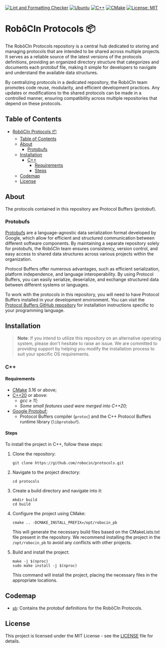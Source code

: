 [![Lint and Formatting Checker](https://github.com/robocin/protocols/actions/workflows/lint-and-formatting-checker.yaml/badge.svg?branch=main)](https://github.com/robocin/protocols/actions/workflows/lint-and-formatting-checker.yaml)
[![Ubuntu](https://img.shields.io/badge/Ubuntu-20.04%2B-orange.svg)](https://ubuntu.com/)
[![C++](https://img.shields.io/badge/C%2B%2B-20%2B-darkblue.svg)](https://en.cppreference.com/w/cpp/20)
[![CMake](https://img.shields.io/badge/CMake-3.16%2B-blue.svg)](https://cmake.org/)
[![License: MIT](https://img.shields.io/badge/License-MIT-yellow.svg)](LICENSE)

# RobôCIn Protocols 📦

The RobôCIn Protocols repository is a central hub dedicated to storing and managing protocols that are intended to be
shared across multiple projects. It serves as a reliable source of the latest versions of the protocols definitions,
providing an organized directory structure that categorizes and documents each protobuf file, making it simple for
developers to navigate and understand the available data structures.

By centralizing protocols in a dedicated repository, the RobôCIn team promotes code reuse, modularity, and efficient
development practices. Any updates or modifications to the shared protocols can be made in a controlled manner, ensuring
compatibility across multiple repositories that depend on these protocols.

## Table of Contents

- [RobôCIn Protocols 📦](#robôcin-protocols-)
    - [Table of Contents](#table-of-contents)
    - [About](#about)
        - [Protobufs](#protobufs)
    - [Installation](#installation)
        - [C++](#c)
            - [Requirements](#requirements)
            - [Steps](#steps)
    - [Codemap](#codemap)
    - [License](#license)

<a name="about"></a>

## About

The protocols contained in this repository are Protocol Buffers (protobuf).

<a name="protobufs"></a>

### Protobufs

[Protobufs](https://protobuf.dev) are a language-agnostic data serialization format developed by Google, which allow for
efficient and structured communication between different software components. By maintaining a separate repository
solely for protobufs, the RobôCIn team ensures consistency, version control, and easy access to shared data structures
across various projects within the organization.

Protocol Buffers offer numerous advantages, such as efficient serialization, platform independence, and language
interoperability. By using Protocol Buffers, you can easily serialize, deserialize, and exchange structured data between
different systems or languages.

To work with the protocols in this repository, you will need to have Protocol Buffers installed in your development
environment. You can visit the [Protocol Buffers GitHub repository](https://github.com/protocolbuffers/protobuf) for
installation instructions specific to your programming language.

<a name="install"></a>

## Installation

> **Note**: If you intend to utilize this repository on an alternative operating system, please don't hesitate to
> raise an issue. We are committed to providing support by helping you modify the installation process to suit your
> specific OS requirements.

<a name="cpp"></a>

### C++

#### Requirements

- [CMake](https://cmake.org/) 3.16 or above;
- [C++20](https://en.cppreference.com/w/cpp/20) or above:
    - _gcc ≥ 11;_
    - _Some small features used were merged into C++20;_
- [Google Protobuf](https://developers.google.com/protocol-buffers);
    - Protocol Buffers compiler (`protoc`) and the C++ Protocol Buffers runtime library (`libprotobuf`).

#### Steps

To install the project in C++, follow these steps:

1. Clone the repository:

   ```shell
   git clone https://github.com/robocin/protocols.git
   ```

2. Navigate to the project directory:

   ```shell
   cd protocols
   ```

3. Create a build directory and navigate into it:

   ```shell
   mkdir build
   cd build
   ```

4. Configure the project using CMake:

   ```shell
   cmake .. -DCMAKE_INSTALL_PREFIX=/opt/robocin_pb
   ```

   This will generate the necessary build files based on the CMakeLists.txt file present in the repository. We recommend
   installing the project in the `/opt/robocin_pb` to avoid any conflicts with other projects.

5. Build and install the project:

   ```shell
   make -j $(nproc)
   sudo make install -j $(nproc)
   ```

   This command will install the project, placing the necessary files in the appropriate locations.

<a name="codemap"></a>

## Codemap

- [`pb`](robocin/pb/README.md): Contains the protobuf definitions for the RobôCIn Protocols.

<a name="license"></a>

## License

This project is licensed under the MIT License - see the [LICENSE](LICENSE) file for details.
